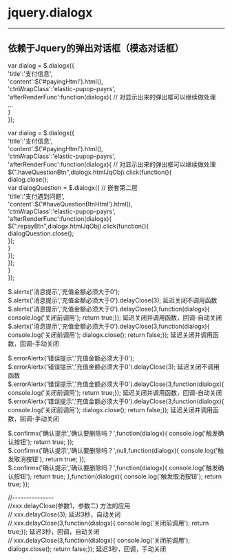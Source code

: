 # jquery.dialogx
-------------------------------------------
依赖于Jquery的弹出对话框（模态对话框）
-------------------------------------------
var dialog = $.dialogx({ <br />
  'title':'支付信息',<br />
  'content':$('#payingHtml').html(),<br />
  'ctnWrapClass':'elastic-pupop-payrs',<br />
  'afterRenderFunc':function(dialogx){ // 对显示出来的弹出框可以继续做处理<br />
  ...<br />
  }<br />
  });</p>
<p>var dialog = $.dialogx({<br />
  'title':'支付信息',<br />
  'content':$('#payingHtml').html(),<br />
  'ctnWrapClass':'elastic-pupop-payrs',<br />
  'afterRenderFunc':function(dialogx){ // 对显示出来的弹出框可以继续做处理<br />
  $(&quot;.haveQuestionBtn&quot;,dialogx.htmlJqObj).click(function(){<br />
  dialog.close();<br />
  var dialogQuestion = $.dialogx({ // 嵌套第二层<br />
  'title':'支付遇到问题',<br />
  'content':$('#haveQuestionBtnHtml').html(),<br />
  'ctnWrapClass':'elastic-pupop-payrs',<br />
  'afterRenderFunc':function(dialogx){<br />
  $(&quot;.repayBtn&quot;,dialogx.htmlJqObj).click(function(){<br />
  dialogQuestion.close();<br />
  });<br />
  }<br />
  });<br />
  });<br />
  }<br />
  });</p>
<p>$.alertx('消息提示','充值金额必须大于0');<br />
  $.alertx('消息提示','充值金额必须大于0').delayClose(3); 延迟关闭不调用函数<br />
  $.alertx('消息提示','充值金额必须大于0').delayClose(3,function(dialogx){ console.log('关闭前调用'); return true;}); 延迟关闭并调用函数，回调-自动关闭<br />
  $.alertx('消息提示','充值金额必须大于0').delayClose(3,function(dialogx){ console.log('关闭前调用'); dialogx.close(); return false;}); 延迟关闭并调用函数，回调-手动关闭</p>
<p>$.errorAlertx('错误提示','充值金额必须大于0');<br />
  $.errorAlertx('错误提示','充值金额必须大于0').delayClose(3); 延迟关闭不调用函数<br />
  $.errorAlertx('错误提示','充值金额必须大于0').delayClose(3,function(dialogx){ console.log('关闭前调用'); return true;}); 延迟关闭并调用函数，回调-自动关闭<br />
  $.errorAlertx('错误提示','充值金额必须大于0').delayClose(3,function(dialogx){ console.log('关闭前调用'); dialogx.close(); return false;}); 延迟关闭并调用函数，回调-手动关闭</p>
<p>$.confirmx('确认提示','确认要删除吗？',function(dialogx){ console.log('触发确认按钮'); return true; });<br />
  $.confirmx('确认提示','确认要删除吗？',null,function(dialogx){ console.log('触发取消按钮'); return true; });<br />
  $.confirmx('确认提示','确认要删除吗？',function(dialogx){ console.log('触发确认按钮'); return true; },function(dialogx){ console.log('触发取消按钮'); return true; });</p>
<p>//---------------<br />
  //xxx.delayClose(参数1，参数二)  方法的应用<br />
  //	xxx.delayClose(3); 延迟3秒，自动关闭<br />
  //	xxx.delayClose(3,function(dialogx){ console.log('关闭前调用'); return true;}); 延迟3秒，回调，自动关闭<br />
  //	xxx.delayClose(3,function(dialogx){ console.log('关闭前调用'); dialogx.close(); return false;}); 延迟3秒，回调，手动关闭<br />
